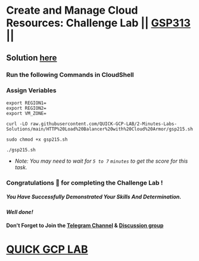 # Create and Manage Cloud Resources: Challenge Lab || [GSP313](https://www.cloudskillsboost.google/focuses/10258?parent=catalog) ||

## Solution [here]()

### Run the following Commands in CloudShell

### Assign Veriables
```
export REGION1=
export REGION2=
export VM_ZONE=
```
```
curl -LO raw.githubusercontent.com/QUICK-GCP-LAB/2-Minutes-Labs-Solutions/main/HTTP%20Load%20Balancer%20with%20Cloud%20Armor/gsp215.sh

sudo chmod +x gsp215.sh

./gsp215.sh
```
* *Note: You may need to wait for `5 to 7` `minutes` to get the score for this task.*

### Congratulations 🎉 for completing the Challenge Lab !

##### *You Have Successfully Demonstrated Your Skills And Determination.*

#### *Well done!*

#### Don't Forget to Join the [Telegram Channel](https://t.me/QuickGcpLab) & [Discussion group](https://t.me/QuickGcpLabChats)

# [QUICK GCP LAB](https://www.youtube.com/@quickgcplab)